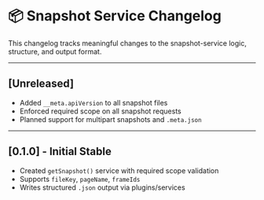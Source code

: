 # 📦 Snapshot Service Changelog

This changelog tracks meaningful changes to the snapshot-service logic, structure, and output format.

---

## [Unreleased]
- Added `__meta.apiVersion` to all snapshot files
- Enforced required scope on all snapshot requests
- Planned support for multipart snapshots and `.meta.json`

---

## [0.1.0] - Initial Stable
- Created `getSnapshot()` service with required scope validation
- Supports `fileKey`, `pageName`, `frameIds`
- Writes structured `.json` output via plugins/services
